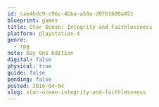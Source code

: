```yaml
---
id: cae4bdc9-c96c-4bba-a59a-d9761600a451
blueprint: games
title: Star Ocean: Integrity and Faithlessness
platform: playstation-4
genre:
  - rpg
note: Day One Edition
digital: false
physical: true
guide: false
pending: false
posted: 2016-04-04
slug: star-ocean-integrity-and-faithlessness
---
```

